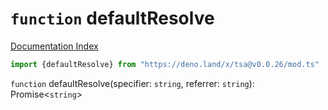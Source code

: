 # `function` defaultResolve

[Documentation Index](../README.md)

```ts
import {defaultResolve} from "https://deno.land/x/tsa@v0.0.26/mod.ts"
```

`function` defaultResolve(specifier: `string`, referrer: `string`): Promise\<`string`>